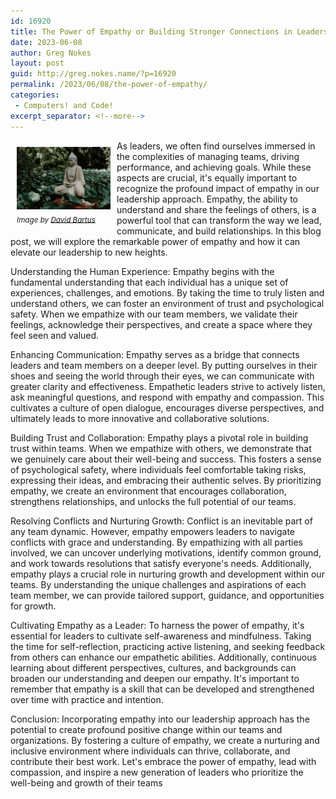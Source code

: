```yaml
---
id: 16920
title: The Power of Empathy or Building Stronger Connections in Leadership
date: 2023-06-08
author: Greg Nokes
layout: post
guid: http://greg.nokes.name/?p=16920
permalink: /2023/06/08/the-power-of-empathy/
categories:
 - Computers! and Code!
excerpt_separator: <!--more-->
---
```

<div style="float: left; padding: 10px 10px 10px 10px;"><img src="/binaries/2023/05/buddha-by-david-bartus-2873473.jpg" width="150" alt="Buddha in a Garden"><br />
<sub><i>Image by <a href="https://www.pexels.com/@david-bartus-43782/">David Bartus</a></i></sub></div>

As leaders, we often find ourselves immersed in the complexities of managing teams, driving performance, and achieving goals. While these aspects are crucial, it's equally important to recognize the profound impact of empathy in our leadership approach. Empathy, the ability to understand and share the feelings of others, is a powerful tool that can transform the way we lead, communicate, and build relationships. In this blog post, we will explore the remarkable power of empathy and how it can elevate our leadership to new heights.

<!--more-->

Understanding the Human Experience:
Empathy begins with the fundamental understanding that each individual has a unique set of experiences, challenges, and emotions. By taking the time to truly listen and understand others, we can foster an environment of trust and psychological safety. When we empathize with our team members, we validate their feelings, acknowledge their perspectives, and create a space where they feel seen and valued.

Enhancing Communication:
Empathy serves as a bridge that connects leaders and team members on a deeper level. By putting ourselves in their shoes and seeing the world through their eyes, we can communicate with greater clarity and effectiveness. Empathetic leaders strive to actively listen, ask meaningful questions, and respond with empathy and compassion. This cultivates a culture of open dialogue, encourages diverse perspectives, and ultimately leads to more innovative and collaborative solutions.

Building Trust and Collaboration:
Empathy plays a pivotal role in building trust within teams. When we empathize with others, we demonstrate that we genuinely care about their well-being and success. This fosters a sense of psychological safety, where individuals feel comfortable taking risks, expressing their ideas, and embracing their authentic selves. By prioritizing empathy, we create an environment that encourages collaboration, strengthens relationships, and unlocks the full potential of our teams.

Resolving Conflicts and Nurturing Growth:
Conflict is an inevitable part of any team dynamic. However, empathy empowers leaders to navigate conflicts with grace and understanding. By empathizing with all parties involved, we can uncover underlying motivations, identify common ground, and work towards resolutions that satisfy everyone's needs. Additionally, empathy plays a crucial role in nurturing growth and development within our teams. By understanding the unique challenges and aspirations of each team member, we can provide tailored support, guidance, and opportunities for growth.

Cultivating Empathy as a Leader:
To harness the power of empathy, it's essential for leaders to cultivate self-awareness and mindfulness. Taking the time for self-reflection, practicing active listening, and seeking feedback from others can enhance our empathetic abilities. Additionally, continuous learning about different perspectives, cultures, and backgrounds can broaden our understanding and deepen our empathy. It's important to remember that empathy is a skill that can be developed and strengthened over time with practice and intention.

Conclusion:
Incorporating empathy into our leadership approach has the potential to create profound positive change within our teams and organizations. By fostering a culture of empathy, we create a nurturing and inclusive environment where individuals can thrive, collaborate, and contribute their best work. Let's embrace the power of empathy, lead with compassion, and inspire a new generation of leaders who prioritize the well-being and growth of their teams